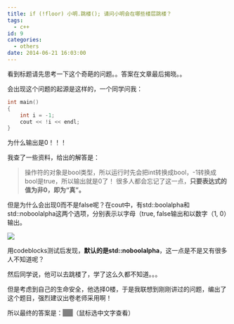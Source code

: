 ```yaml
---
title: if (!floor) 小明.跳楼(); 请问小明会在哪些楼层跳楼？
tags:
  - c++
id: 9
categories:
  - others
date: 2014-06-21 16:03:00
---
```


看到标题请先思考一下这个奇葩的问题。。答案在文章最后揭晓。。

会出现这个问题的起源是这样的，一个同学问我：

```cpp
int main()
{
    int i = -1;
    cout << !i << endl;
}
```

为什么输出是0！！！

我查了一些资料，给出的解答是：
> 操作符的对象是bool类型，所以运行时先会把int转换成bool，-1转换成bool是true，所以输出就是0了！
很多人都会忘记了这一点，**只要表达式的值为非0，即为“真”。**

但是为什么会出现0而不是false呢？在cout中，有std::boolalpha和std::noboolalpha这两个选项，分别表示以字母（true, false输出和以数字（1, 0）输出。

[![](https://cdn.imyzf.com/img/blog/2014/a-funny-thing-about-cpp-boolean-variable/1.jpg)](https://cdn.imyzf.com/img/blog/2014/a-funny-thing-about-cpp-boolean-variable/1.jpg)

用codeblocks测试后发现，**默认的是std::noboolalpha**，这一点是不是又有很多人不知道呢？

然后同学说，他可以去跳楼了，学了这么久都不知道。。。

但是考虑到自己的生命安全，他选择0楼，于是我联想到刚刚讲过的问题，编出了这个题目，强烈建议出卷老师采用啊！

所以最终的答案是：<span style="color: #808080; background-color: #808080;">0楼</span>（鼠标选中文字查看）
